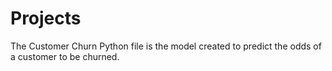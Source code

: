 # Projects
The Customer Churn Python file is the model created to predict the odds of a customer to be churned.
